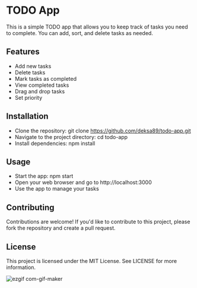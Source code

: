 # **TODO App**

This is a simple TODO app that allows you to keep track of tasks you need to complete. You can add, sort, and delete tasks as needed.

## Features

- Add new tasks
- Delete tasks
- Mark tasks as completed
- View completed tasks
- Drag and drop tasks
- Set priority

## Installation
- Clone the repository: git clone https://github.com/deksa89/todo-app.git
- Navigate to the project directory: cd todo-app
- Install dependencies: npm install

## Usage
- Start the app: npm start
- Open your web browser and go to http://localhost:3000
- Use the app to manage your tasks

## Contributing
Contributions are welcome! 
If you'd like to contribute to this project, please fork the repository and create a pull request.

## License
This project is licensed under the MIT License. 
See LICENSE for more information.


![ezgif com-gif-maker](https://user-images.githubusercontent.com/89583742/231454102-ca2ac9a2-3e2f-45ee-ac58-df808ffa184d.gif)
